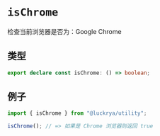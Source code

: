 # `isChrome`

检查当前浏览器是否为：Google Chrome

## 类型

```ts
export declare const isChrome: () => boolean;
```

## 例子

```ts
import { isChrome } from "@luckrya/utility";

isChrome(); // => 如果是 Chrome 浏览器则返回 true
```
